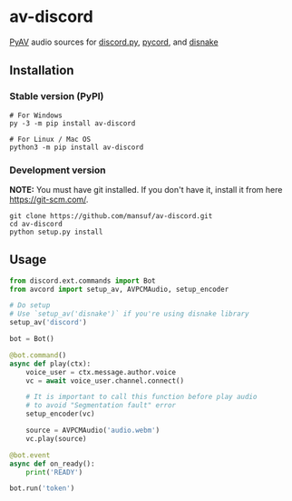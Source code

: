 # av-discord

[PyAV](https://github.com/PyAV-Org/PyAV) audio sources for [discord.py](https://github.com/Rapptz/discord.py), 
[pycord](https://github.com/Pycord-Development/pycord), 
and [disnake](https://github.com/DisnakeDev/disnake)

## Installation

### Stable version (PyPI)

```shell
# For Windows
py -3 -m pip install av-discord

# For Linux / Mac OS
python3 -m pip install av-discord
```

### Development version

**NOTE:** You must have git installed. If you don't have it, install it from here https://git-scm.com/.

```shell
git clone https://github.com/mansuf/av-discord.git
cd av-discord
python setup.py install
```

## Usage

```python
from discord.ext.commands import Bot
from avcord import setup_av, AVPCMAudio, setup_encoder

# Do setup
# Use `setup_av('disnake')` if you're using disnake library
setup_av('discord')

bot = Bot()

@bot.command()
async def play(ctx):
    voice_user = ctx.message.author.voice
    vc = await voice_user.channel.connect()

    # It is important to call this function before play audio
    # to avoid "Segmentation fault" error
    setup_encoder(vc)

    source = AVPCMAudio('audio.webm')
    vc.play(source)

@bot.event
async def on_ready():
    print('READY')

bot.run('token')
```